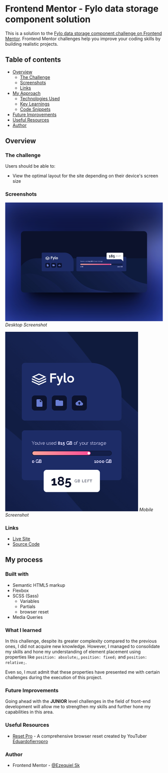 # Frontend Mentor - Fylo data storage component solution

This is a solution to the [Fylo data storage component challenge on Frontend Mentor](https://www.frontendmentor.io/challenges/fylo-data-storage-component-1dZPRbV5n). Frontend Mentor challenges help you improve your coding skills by building realistic projects. 

## Table of contents

- [Overview](#overview)
  - [The Challenge](#the-challenge)
  - [Screenshots](#screenshots)
  - [Links](#links)
- [My Approach](#my-approach)
  - [Technologies Used](#technologies-used)
  - [Key Learnings](#key-learnings)
  - [Code Snippets](#code-snippets)
- [Future Improvements](#future-improvements)
- [Useful Resources](#useful-resources)
- [Author](#author)

## Overview

### The challenge

Users should be able to:

- View the optimal layout for the site depending on their device's screen size

### Screenshots

![Desktop Screenshot](./screenshot/desktop-screenshot.png)
*Desktop Screenshot*

![Mobile Screenshot](./screenshot/Mobile-Screenshot.png)
*Mobile Screenshot*

### Links

- [Live Site](https://ezequiel-sk.github.io/fylo-data-storage-component-master/)
- [Source Code](https://github.com/Ezequiel-sk/fylo-data-storage-component-master)

## My process

### Built with

- Semantic HTML5 markup
- Flexbox
- SCSS (Sass)
  - Variables
  - Partials
  - browser reset
- Media Queries

### What I learned

In this challenge, despite its greater complexity compared to the previous ones, I did not acquire new knowledge. However, I managed to consolidate my skills and hone my understanding of element placement using properties like `position: absolute;`, `position: fixed;` and `position: relative;`. 

Even so, I must admit that these properties have presented me with certain challenges during the execution of this project.

### Future Improvements

Going ahead with the **JUNIOR** level challenges in the field of front-end development will allow me to strengthen my skills and further hone my capabilities in this area.

### Useful Resources

- [Reset Pro](https://github.com/eduardofierropro/Reset-CSS) - A comprehensive browser reset created by YouTuber [Eduardofierropro](https://www.youtube.com/watch?v=Foieq2jTajE)

### Author

- Frontend Mentor - [@Ezequiel Sk](https://www.frontendmentor.io/profile/Leandro-smiak)